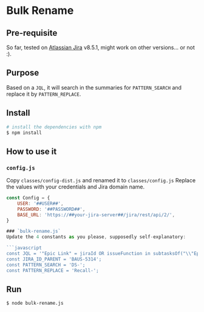 # Bulk Rename

## Pre-requisite
So far, tested on [Atlassian Jira](https://www.atlassian.com/software/jira) v8.5.1, might work on other versions... or not :).

## Purpose
Based on a `JQL`, it will search in the summaries for `PATTERN_SEARCH` and replace it by `PATTERN_REPLACE`.


## Install
```bash
# install the dependencies with npm
$ npm install
```

## How to use it

### `config.js`
Copy `classes/config-dist.js` and renamed it to `classes/config.js`
Replace the values with your credentials and Jira domain name.

```javascript
const Config = {
    USER: '##USER##',
    PASSWORD: '##PASSWORD##',
    BASE_URL: 'https://##your-jira-server##/jira/rest/api/2/',
}

### `bulk-rename.js`
Update the 4 constants as you please, supposedly self-explanatory:

```javascript
const JQL = '"Epic Link" = jiraId OR issueFunction in subtasksOf("\\"Epic Link\\"=jiraId")';
const JIRA_ID_PARENT = 'BAUS-5314';
const PATTERN_SEARCH = 'DS-';
const PATTERN_REPLACE = 'Recall-';
```

## Run
```bash
$ node bulk-rename.js
```

